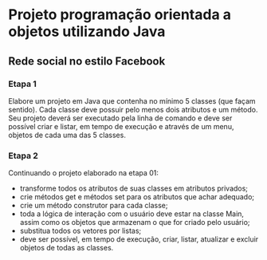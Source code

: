 # Projeto programação orientada a objetos utilizando Java

## Rede social no estilo Facebook

### Etapa 1

Elabore um projeto em Java que contenha no mínimo 5 classes (que façam sentido). Cada classe deve possuir pelo menos dois atributos e um método. Seu projeto deverá ser executado pela linha de comando e deve ser possível criar e listar, em tempo de execução e através de um menu, objetos de cada uma das 5 classes.

### Etapa 2

Continuando o projeto elaborado na etapa 01:

* transforme todos os atributos de suas classes em atributos privados;
* crie métodos get e métodos set para os atributos que achar adequado;
* crie um método construtor para cada classe;
* toda a lógica de interação com o usuário deve estar na classe Main, assim como os objetos que armazenam o que for criado pelo usuário;
* substitua todos os vetores por listas;
* deve ser possível, em tempo de execução, criar, listar, atualizar e excluir objetos de todas as classes.
